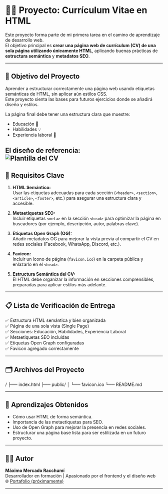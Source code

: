 # 🧑‍💻 Proyecto: Currículum Vitae en HTML

Este proyecto forma parte de mi primera tarea en el camino de aprendizaje de desarrollo web.  
El objetivo principal es **crear una página web de currículum (CV) de una sola página utilizando únicamente HTML**, aplicando buenas prácticas de **estructura semántica** y **metadatos SEO**.

---

## 🎯 Objetivo del Proyecto

Aprender a estructurar correctamente una página web usando etiquetas semánticas de HTML, sin aplicar aún estilos CSS.  
Este proyecto sienta las bases para futuros ejercicios donde se añadirá diseño y estilos.

La página final debe tener una estructura clara que muestre:

- Educación 📘  
- Habilidades 💡  
- Experiencia laboral 💼  

El diseño de referencia:  
<img src="https://assets.roadmap.sh/guest/resume-template-zyl70.png" alt="Plantilla del CV" style="max-width: 60%; height: auto;"></a>
---

## 🧱 Requisitos Clave

1. **HTML Semántico:**  
   Usar las etiquetas adecuadas para cada sección (`<header>`, `<section>`, `<article>`, `<footer>`, etc.) para asegurar una estructura clara y accesible.

2. **Metaetiquetas SEO:**  
   Incluir etiquetas `<meta>` en la sección `<head>` para optimizar la página en buscadores (por ejemplo, descripción, autor, palabras clave).

3. **Etiquetas Open Graph (OG):**  
   Añadir metadatos OG para mejorar la vista previa al compartir el CV en redes sociales (Facebook, WhatsApp, Discord, etc.).

4. **Favicon:**  
   Incluir un ícono de página (`favicon.ico`) en la carpeta pública y enlazarlo en el `<head>`.

5. **Estructura Semántica del CV:**  
   El HTML debe organizar la información en secciones comprensibles, preparadas para aplicar estilos más adelante.

---

## 📋 Lista de Verificación de Entrega

✅ Estructura HTML semántica y bien organizada  
✅ Página de una sola vista (Single Page)  
✅ Secciones: Educación, Habilidades, Experiencia Laboral  
✅ Metaetiquetas SEO incluidas  
✅ Etiquetas Open Graph configuradas  
✅ Favicon agregado correctamente  

---

## 🗂️ Archivos del Proyecto

/
├── index.html
├── public/
│ └── favicon.ico
└── README.md


---

## 🧠 Aprendizajes Obtenidos

- Cómo usar HTML de forma semántica.  
- Importancia de las metaetiquetas para SEO.  
- Uso de Open Graph para mejorar la presencia en redes sociales.  
- Estructurar una página base lista para ser estilizada en un futuro proyecto.

---

## 👨‍🎓 Autor

**Máximo Mercado Racchumí**  
Desarrollador en formación | Apasionado por el frontend y el diseño web  
🌐 [Portafolio (próximamente)](#)

---
